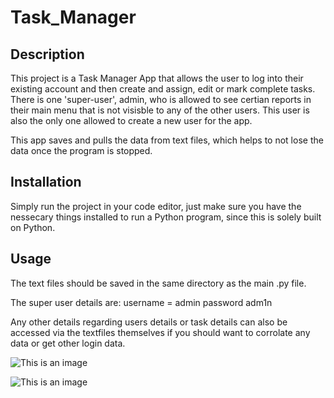 # Task_Manager

## Description
This project is a Task Manager App that allows the user to log into their existing account and then create and assign, edit or mark complete tasks. There is one 'super-user', admin, who is allowed to see certian reports in their main menu that is not visisble to any of the other users. This user is also the only one allowed to create a new user for the app.

This app saves and pulls the data from text files, which helps to not lose the data once the program is stopped.


## Installation
Simply run the project in your code editor, just make sure you have the nessecary things installed to run a Python program, since this is solely built on Python.


## Usage
The text files should be saved in the same directory as the main .py file.

The super user details are:
username = admin
password adm1n

Any other details regarding users details or task details can also be accessed via the textfiles themselves if you should want to corrolate any data or get other login data.

![This is an image](https://)

![This is an image](https://)
